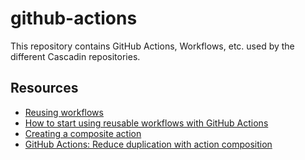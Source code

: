 # github-actions

This repository contains GitHub Actions, Workflows, etc. used by the different Cascadin repositories.

## Resources

* [Reusing workflows](https://docs.github.com/en/actions/using-workflows/reusing-workflows)
* [How to start using reusable workflows with GitHub Actions](https://github.blog/2022-02-10-using-reusable-workflows-github-actions/)
* [Creating a composite action](https://docs.github.com/en/actions/creating-actions/creating-a-composite-action)
* [GitHub Actions: Reduce duplication with action composition](https://github.blog/changelog/2021-08-25-github-actions-reduce-duplication-with-action-composition/)